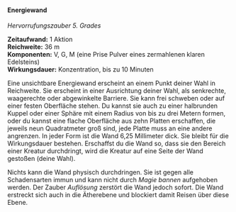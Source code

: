 #### Energiewand
<!-- markdownlint-disable link-image-reference-definitions -->
<!-- spell-checker:words added amount avoids casting concentration damage different duration emphasis ends english false formula hour halves hours kommagetrennt mechanics minutes reaction ritual same saving school somatic special spell throw true wording wotc -->
[_metadata_:spell_name]:- "Energiewand"
[_metadata_:spell_name_english]:- "Wall of Force"
[_metadata_:spell_school]:- "Hervorrufungszauber"
[_metadata_:spell_level]:- "5"
[_metadata_:casting_time_amount]:- "1"
[_metadata_:casting_time_unit]:- "Aktion"
[_metadata_:ritual]:- "false"
[_metadata_:range]:- "36 m"
[_metadata_:target]:- "eine unsichtbare Energiewand"
[_metadata_:components_verbal]:- "true"
[_metadata_:components_somatic]:- "true"
[_metadata_:components_material]:- "true"
[_metadata_:components_material_description]:- "eine Prise Pulver eines zermahlenen klaren Edelsteins"
[_metadata_:concentration]:- "true"
[_metadata_:duration]:- "Konzentration, bis zu 10 Minuten"
[_metadata_:compared_to_wotc_srd_5.1]:- "mechanics_same_wording_same"
[_metadata_:compared_to_a5e_srd]:- "mechanics_different_wording_different"
<!-- markdownlint-disable-next-line no-emphasis-as-heading -->
_Hervorrufungszauber 5. Grades_

**Zeitaufwand:** 1 Aktion \
**Reichweite:** 36 m \
**Komponenten:** V, G, M (eine Prise Pulver eines zermahlenen klaren Edelsteins) \
**Wirkungsdauer:** Konzentration, bis zu 10 Minuten

Eine unsichtbare Energiewand erscheint an einem Punkt deiner Wahl in Reichweite.
Sie erscheint in einer Ausrichtung deiner Wahl, als senkrechte, waagerechte oder abgewinkelte Barriere.
Sie kann frei schweben oder auf einer festen Oberfläche stehen.
Du kannst sie auch zu einer halbrunden Kuppel oder einer Sphäre mit einem Radius von bis zu drei Metern formen, oder du kannst eine flache Oberfläche aus zehn Platten erschaffen, die jeweils neun Quadratmeter groß sind, jede Platte muss an eine andere angrenzen.
In jeder Form ist die Wand 6,25 Millimeter dick.
Sie bleibt für die Wirkungsdauer bestehen.
Erschaffst du die Wand so, dass sie den Bereich einer Kreatur durchdringt, wird die Kreatur auf eine Seite der Wand gestoßen (deine Wahl).

Nichts kann die Wand physisch durchdringen.
Sie ist gegen alle Schadensarten immun und kann nicht durch _Magie bannen_ aufgehoben werden.
Der Zauber _Auflösung_ zerstört die Wand jedoch sofort.
Die Wand erstreckt sich auch in die Ätherebene und blockiert damit Reisen über diese Ebene.
